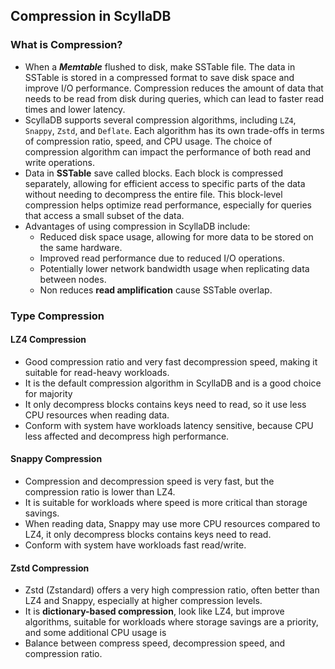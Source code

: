 ## Compression in ScyllaDB

### What is Compression?

- When a ***Memtable*** flushed to disk, make SSTable file. The data in SSTable is stored in a compressed format to save disk space and improve I/O performance. Compression reduces the amount of data that needs to be read from disk during queries, which can lead to faster read times and lower latency.
- ScyllaDB supports several compression algorithms, including `LZ4`, `Snappy`, `Zstd`, and `Deflate`. Each algorithm has its own trade-offs in terms of compression ratio, speed, and CPU usage. The choice of compression algorithm can impact the performance of both read and write operations.
- Data in **SSTable** save called blocks. Each block is compressed separately, allowing for efficient access to specific parts of the data without needing to decompress the entire file. This block-level compression helps optimize read performance, especially for queries that access a small subset of the data.
- Advantages of using compression in ScyllaDB include:
  - Reduced disk space usage, allowing for more data to be stored on the same hardware.
  - Improved read performance due to reduced I/O operations.
  - Potentially lower network bandwidth usage when replicating data between nodes.
  - Non reduces **read amplification** cause SSTable overlap.

### Type Compression

#### LZ4 Compression

- Good compression ratio and very fast decompression speed, making it suitable for read-heavy workloads.
- It is the default compression algorithm in ScyllaDB and is a good choice for majority
- It only decompress blocks contains keys need to read, so it use less CPU resources when reading data.
- Conform with system have workloads latency sensitive, because CPU less affected and decompress high performance.

#### Snappy Compression

- Compression and decompression speed is very fast, but the compression ratio is lower than LZ4.
- It is suitable for workloads where speed is more critical than storage savings.
- When reading data, Snappy may use more CPU resources compared to LZ4, it only decompress blocks contains keys need to read.
- Conform with system have workloads fast read/write.

#### Zstd Compression

- Zstd (Zstandard) offers a very high compression ratio, often better than LZ4 and Snappy, especially at higher compression levels.
- It is **dictionary-based compression**, look like LZ4, but improve algorithms, suitable for workloads where storage savings are a priority, and some additional CPU usage is
- Balance between compress speed, decompression speed, and compression ratio.
